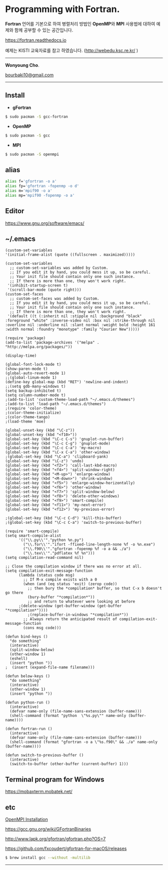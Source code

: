# Programming with Fortran.

**Fortran** 언어를 기본으로 하여 병렬처리 방법인 **OpenMP**와 **MPI** 사용법에 대하여 예제와 함께 공부할 수 있는 공간입니다.

<a href="https://fortran.readthedocs.io" target="_blank"> https://fortran.readthedocs.io </a>

예제는 KISTI 교육자료를 참고 하였습니다. (<a href="http://webedu.ksc.re.kr" target="_blank">http://webedu.ksc.re.kr/ </a>)

---

**Wonyoung Cho**.

<bourbaki10@gmail.com>

---
## Install
- **gFortran**
```sh
$ sudo pacman -S gcc-fortran
```

- **OpenMP**
```sh
$ sudo pacman -S gcc
```

- **MPI**
```sh
$ sudo pacman -S openmpi
```

## alias
```sh
alias f='gfortran -o a'
alias fp='gfortran -fopenmp -o d'
alias m='mpif90 -o a'
alias mp='mpif90 -fopenmp -o a'
```

## Editor
<a href='https://www.gnu.org/software/emacs/' target='_blank'> https://www.gnu.org/software/emacs/ </a>

## ~/.emacs
```emacs
(custom-set-variables
'(initial-frame-alist (quote ((fullscreen . maximized)))))

(custom-set-variables
  ;; custom-set-variables was added by Custom.
  ;; If you edit it by hand, you could mess it up, so be careful.
  ;; Your init file should contain only one such instance.
  ;; If there is more than one, they won't work right.
 '(inhibit-startup-screen t)
 '(scroll-bar-mode (quote right)))
(custom-set-faces
  ;; custom-set-faces was added by Custom.
  ;; If you edit it by hand, you could mess it up, so be careful.
  ;; Your init file should contain only one such instance.
  ;; If there is more than one, they won't work right.
 '(default ((t (:inherit nil :stipple nil :background "black" :foreground "white" :inverse-video nil :box nil :strike-through nil :overline nil :underline nil :slant normal :weight bold :height 161 :width normal :foundry "monotype" :family "Courier New")))))

(require 'package)
(add-to-list 'package-archives '("melpa" . "http://melpa.org/packages/"))

(display-time)

(global-font-lock-mode t)
(show-paren-mode t)
(global-auto-revert-mode 1)
;;(global-linum-mode 1)
(define-key global-map (kbd "RET") 'newline-and-indent)
;;(setq gdb-many-windows t)
(setq backup-inhibited t)
(setq column-number-mode t)
;(add-to-list 'custom-theme-load-path "~/.emacs.d/themes")
;(add-to-list 'load-path "~/.emacs.d/themes")
;(require 'color-theme)
;(color-theme-initialize)
;(color-theme-tango)
;(load-theme 'moe)

(global-unset-key (kbd "\C-z"))
(global-unset-key (kbd "<f10>"))
(global-set-key (kbd "\C-c C-s") 'gnuplot-run-buffer)
(global-set-key (kbd "\C-c C-g") 'gnuplot-mode)
(global-set-key (kbd "\C-c C-a") 'my-macro)
(global-set-key (kbd "\C-x C-a") 'other-window)
;(global-set-key (kbd "\C-a") 'clipboard-yank)
(global-set-key (kbd "\C-z") 'undo)
(global-set-key (kbd "<f2>") 'call-last-kbd-macro)
(global-set-key (kbd "<f4>") 'split-window-right)
(global-set-key (kbd "<M-up>") 'enlarge-window)
(global-set-key (kbd "<M-down>") 'shrink-window)
(global-set-key (kbd "<f5>") 'enlarge-window-horizontally)
(global-set-key (kbd "<f6>") 'other-window)
(global-set-key (kbd "<f7>") 'split-window-below)
(global-set-key (kbd "<f8>") 'delete-other-windows)
(global-set-key (kbd "<f9>") 'smart-compile)
(global-set-key (kbd "<f11>") 'my-next-error)
(global-set-key (kbd "<f12>") 'my-previous-error)

;(global-set-key (kbd "\C-c C-d") 'kill-this-buffer)
;(global-set-key (kbd "\C-c C-a") 'switch-to-previous-buffer)

(require 'smart-compile)
(setq smart-compile-alist
      '(("\\.py\\'"."python %n.py")
        ("\\.for\\'"."ifort -ffixed-line-length-none %f -o %n.exe")
        ("\\.f90\\'"."gfortran -fopenmp %f -o a && ./a")
        ("\\.tex\\'"."pdflatex %f %n")))
(setq compilation-read-command nil)

;; Close the compilation window if there was no error at all.
(setq compilation-exit-message-function
      (lambda (status code msg)
        ;; If M-x compile exists with a 0
        (when (and (eq status 'exit) (zerop code))
          ;; then bury the *compilation* buffer, so that C-x b doesn't go there
          (bury-buffer "*compilation*"))
          ;; and return to whatever were looking at before
	  ;(delete-window (get-buffer-window (get-buffer "*compilation*"))))
          ;(replace-buffer-in-windows "*compilation*"))
        ;; Always return the anticipated result of compilation-exit-message-function
        (cons msg code)))

(defun bind-keys ()
  "do something"
  (interactive)
  (split-window-below)
  (other-window 1)
  (eshell)
  (insert "python "))
;  (insert (expand-file-name filename)))

(defun below-keys ()
  "do something"
  (interactive)
  (other-window 1)
  (insert "python "))

(defun python-run ()
  (interactive)
  (defvar name-only (file-name-sans-extension (buffer-name)))
  (shell-command (format "python  \"%s.py\"" name-only (buffer-name))))

(defun fortran-run ()
  (interactive)
  (defvar name-only (file-name-sans-extension (buffer-name)))
  (shell-command (format "gfortran -o a \"%s.f90\" && ./a" name-only (buffer-name))))

(defun switch-to-previous-buffer ()
  (interactive)
  (switch-to-buffer (other-buffer (current-buffer) 1)))
```

## Terminal program for Windows
<a href='https://mobaxterm.mobatek.net/' target='_blank'> https://mobaxterm.mobatek.net/ </a>

## etc

<a href="http://lsi.ugr.es/jmantas/pdp/ayuda/datos/instalaciones/Install_OpenMPI_en.pdf" target="_blank"> OpenMPI Installation </a>

<a href="https://gcc.gnu.org/wiki/GFortranBinaries" target="_blank"> https://gcc.gnu.org/wiki/GFortranBinaries </a>

<a href="http://www.lapk.org/gfortran/gfortran.php?OS=7" target="_blank">   http://www.lapk.org/gfortran/gfortran.php?OS=7 </a>

<a href="https://github.com/fxcoudert/gfortran-for-macOS/releases" target="_blank">  https://github.com/fxcoudert/gfortran-for-macOS/releases </a>

```bash
$ brew install gcc --without -multilib
```

---


